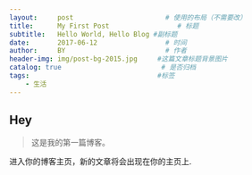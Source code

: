 ```yaml
---
layout:     post                       # 使用的布局（不需要改）
title:      My First Post                 # 标题 
subtitle:   Hello World, Hello Blog #副标题
date:       2017-06-12                 # 时间
author:     BY                         # 作者
header-img: img/post-bg-2015.jpg     #这篇文章标题背景图片
catalog: true                         # 是否归档
tags:                                #标签
    - 生活
---
```


## Hey
>这是我的第一篇博客。

进入你的博客主页，新的文章将会出现在你的主页上.
